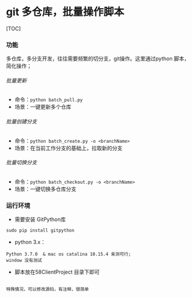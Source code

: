 # git 多仓库，批量操作脚本
[TOC]

### 功能
多仓库，多分支开发，往往需要频繁的切分支，git操作。这里通过python 脚本，简化操作；

###### 批量更新
- 命令：``python batch_pull.py``
- 场景：一键更新多个仓库

###### 批量创建分支
- 命令：``python batch_create.py -o <branchName>``
- 场景：在当前工作分支的基础上，拉取新的分支

###### 批量切换分支
- 命令：``python batch_checkout.py -o <branchName>``
- 场景：一键切换多仓库分支

### 运行环境

- 需要安装 GitPython库

```
sudo pip install gitpython
```
- python 3.x：

```
Python 3.7.0  & mac os catalina 10.15.4 亲测可行;
window 没有测试
```

- 脚本放在58ClientProject 目录下即可


```

特殊情况，可以修改源码，有注释，很简单

```

